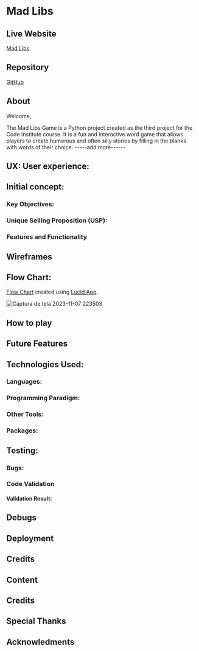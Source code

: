 # Mad Libs

## Live Website
[Mad Libs](https://mad-libs-d618b9c6272d.herokuapp.com/)

## Repository
[GitHub](https://github.com/MariaPadilha32/mad-libs)

## About

Welcome, 

  The Mad Libs Game is a Python project created as the third project for the Code Institute course. It is a fun and interactive word game that allows players to create humorous and often silly stories by filling in the blanks with words of their choice.
-----add more------

## UX: User experience:

## Initial concept:

### Key Objectives:

### Unique Selling Proposition (USP):

### Features and Functionality

## Wireframes

## Flow Chart:

[Flow Chart](https://lucid.app/lucidspark/c0d343cc-e2c9-4a59-bc48-6a28f06441e9/edit?invitationId=inv_5f2f08ae-f60d-4907-851e-2313408f12a3&referringApp=slack&page=0_0#) created using [Lucid App](https://lucid.app/users/login#/loggedOut).

![Captura de tela 2023-11-07 223503](https://github.com/MariaPadilha32/mad-libs/assets/137770409/1e4b5558-6cc4-4321-acc5-470e6e95e6ea)


## How to play

## Future Features

## Technologies Used:

  ### Languages:

  ### Programming Paradigm:

  ### Other Tools:

  ### Packages:

## Testing:

  ### Bugs:

  ### Code Validation

  #### Validation Result:

## Debugs

## Deployment

## Credits

## Content

## Credits 

## Special Thanks

## Acknowledments 


